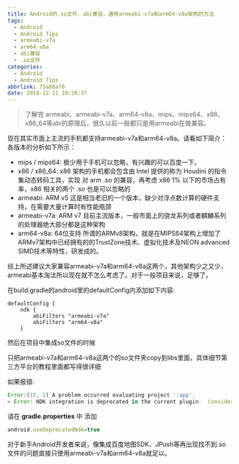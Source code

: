 ```yaml
---
title: Android的.so文件、abi兼容，通用armeabi-v7a和arm64-v8a架构的方法
tags:
  - Android
  - Android Tips
  - armeabi-v7a
  - arm64-v8a
  - abi兼容
  - .so文件
categories:
  - Android
  - Android Tips
abbrlink: 75a88a70
date: 2018-12-11 18:26:37
---
```


>了解完 armeabi、armeabi-v7a、arm64-v8a、mips、mips64、x86、x86_64等abi的原理后，很久以前一般都只是用armeabi在做兼容。

现在其实市面上主流的手机都支持armeabi-v7a和arm64-v8a。请看如下简介：
各版本的分析如下所示：
- mips / mips64: 极少用于手机可以忽略，有兴趣的可以百度一下。
- x86 / x86_64: x86 架构的手机都会包含由 Intel 提供的称为 Houdini 的指令集动态转码工具，实现 对 arm .so 的兼容，再考虑 x86 1% 以下的市场占有率，x86 相关的两个 .so 也是可以忽略的
- armeabi: ARM v5 这是相当老旧的一个版本，缺少对浮点数计算的硬件支持，在需要大量计算时有性能瓶颈
- armeabi-v7a: ARM v7 目前主流版本，一般市面上的骁龙系列或者麒麟系列的处理器绝大部分都是这种架构
- arm64-v8a: 64位支持
所谓的ARMv8架构，就是在MIPS64架构上增加了ARMv7架构中已经拥有的的TrustZone技术、虚拟化技术及NEON advanced SIMD技术等特性，研发成的。

综上所述建议大家兼容armeabi-v7a和arm64-v8a这两个，其他架构少之又少，armeabi基本淘汰所以现在就不怎么考虑了。对于一般项目来说，足够了。

在build.gradle的android里的defaultConfig内添加如下内容:
```properties
defaultConfig {  
    ndk {
        abiFilters "armeabi-v7a"
        abiFilters "arm64-v8a"
    }
```

<!--more-->

然后在项目中集成so文件的时候

只把armeabi-v7a和arm64-v8a这两个的so文件夹copy到libs里面，具体细节第三方平台的教程里面都写得很详细

如果报错:
```js
Error:(15, 1) A problem occurred evaluating project ':app'.
> Error: NDK integration is deprecated in the current plugin.  Consider trying the new experimental plugin.  For details, see http://tools.android.com/tech-docs/new-build-system/gradle-experimental.  Set "android.useDeprecatedNdk=true" in gradle.properties to continue using the current NDK integration.
```

请在 **gradle.properties** 中 添加 
```js
android.useDeprecatedNdk=true
```

对于新手Android开发者来说，像集成百度地图SDK、JPush等再出现找不到.so文件的问题直接只使用armeabi-v7a和arm64-v8a就足以。